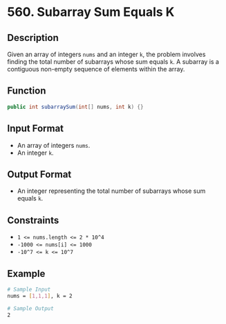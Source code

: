 # 560. Subarray Sum Equals K

## Description

Given an array of integers `nums` and an integer `k`, the problem involves finding the total number of subarrays whose sum equals `k`. A subarray is a contiguous non-empty sequence of elements within the array.

## Function

```java
public int subarraySum(int[] nums, int k) {}
```

## Input Format

- An array of integers `nums`.
- An integer `k`.

## Output Format

- An integer representing the total number of subarrays whose sum equals `k`.

## Constraints

- `1 <= nums.length <= 2 * 10^4`
- `-1000 <= nums[i] <= 1000`
- `-10^7 <= k <= 10^7`

## Example

```bash
# Sample Input
nums = [1,1,1], k = 2

# Sample Output
2
```

